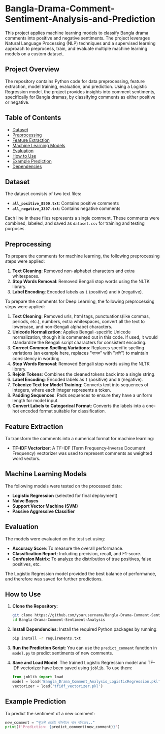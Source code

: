 # Bangla-Drama-Comment-Sentiment-Analysis-and-Prediction

This project applies machine learning models to classify Bangla drama comments into positive and negative sentiments. The project leverages Natural Language Processing (NLP) techniques and a supervised learning approach to preprocess, train, and evaluate multiple machine learning models on a custom dataset.

## Project Overview

The repository contains Python code for data preprocessing, feature extraction, model training, evaluation, and prediction. Using a Logistic Regression model, the project provides insights into comment sentiments, specifically for Bangla dramas, by classifying comments as either positive or negative.

## Table of Contents

- [Dataset](#dataset)
- [Preprocessing](#preprocessing)
- [Feature Extraction](#feature-extraction)
- [Machine Learning Models](#machine-learning-models)
- [Evaluation](#evaluation)
- [How to Use](#how-to-use)
- [Example Prediction](#example-prediction)
- [Dependencies](#dependencies)

## Dataset

The dataset consists of two text files:
- **`all_positive_8500.txt`**: Contains positive comments
- **`all_negative_3307.txt`**: Contains negative comments

Each line in these files represents a single comment. These comments were combined, labeled, and saved as `dataset.csv` for training and testing purposes.

## Preprocessing

To prepare the comments for machine learning, the following preprocessing steps were applied:

1. **Text Cleaning**: Removed non-alphabet characters and extra whitespaces.
2. **Stop Words Removal**: Removed Bengali stop words using the NLTK library.
3. **Label Encoding**: Encoded labels as `1` (positive) and `0` (negative).

To prepare the comments for Deep Learning, the following preprocessing steps were applied:
1. **Text Cleaning**: Removed urls, html tags, punctuations(like commas, periods, etc.), numbers, extra whitespaces, convert all the text to lowercase, and non-Bengali alphabet characters.
2. **Unicode Normalization**: Applies Bengali-specific Unicode normalization, though it is commented out in this code. If used, it would standardize the Bengali script characters for consistent encoding.
3. **Correct Common Spelling Variations**: Replaces specific spelling variations (an example here, replaces "ব্যাপক" with "বেশি") to maintain consistency in wording.
4. **Stop Words Removal**: Removed Bengali stop words using the NLTK library.
5. **Rejoin Tokens**: Combines the cleaned tokens back into a single string.
6. **Label Encoding**: Encoded labels as `1` (positive) and `0` (negative).
7. **Tokenize Text for Model Training**: Converts text into sequences of integers, where each integer represents a token.
8. **Padding Sequences**: Pads sequences to ensure they have a uniform length for model input.
9. **Convert Labels to Categorical Format**: Converts the labels into a one-hot encoded format suitable for classification.

## Feature Extraction

To transform the comments into a numerical format for machine learning:
- **TF-IDF Vectorizer**: A TF-IDF (Term Frequency-Inverse Document Frequency) vectorizer was used to represent comments as weighted word vectors.

## Machine Learning Models

The following models were tested on the processed data:
- **Logistic Regression** (selected for final deployment)
- **Naive Bayes**
- **Support Vector Machine (SVM)**
- **Passive Aggressive Classifier**

## Evaluation

The models were evaluated on the test set using:
- **Accuracy Score**: To measure the overall performance.
- **Classification Report**: Including precision, recall, and F1-score.
- **Confusion Matrix**: To analyze the distribution of true positives, false positives, etc.

The Logistic Regression model provided the best balance of performance, and therefore was saved for further predictions.

## How to Use

1. **Clone the Repository**:
    ```bash
    git clone https://github.com/yourusername/Bangla-Drama-Comment-Sentiment-Analysis.git
    cd Bangla-Drama-Comment-Sentiment-Analysis
    ```

2. **Install Dependencies**:
    Install the required Python packages by running:
    ```bash
    pip install -r requirements.txt
    ```

3. **Run the Prediction Script**:
    You can use the `predict_comment` function in `model.py` to predict sentiments of new comments.

4. **Save and Load Model**:
    The trained Logistic Regression model and TF-IDF vectorizer have been saved using `joblib`. To use them:
    ```python
    from joblib import load
    model = load('Bangla_Drama_Comment_Analysis_LogisticRegression.pkl')
    vectorizer = load('tfidf_vectorizer.pkl')
    ```

## Example Prediction

To predict the sentiment of a new comment:

```python
new_comment = "স্টুডেন্ট মেয়েটা নাটকটাকে ভাল বানিয়েছে.."
print(f'Prediction: {predict_comment(new_comment)}')
